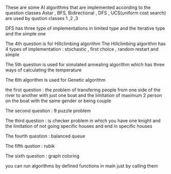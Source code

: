 These are some AI algorithms that are implemented according to the question classes 
Astar , BFS, Bidirectional , DFS , UCS(uniform cost search) are used by qustion classes 1 ,2 ,3

DFS has three type of implementations in limited type and the iterative type and the simple one 

The 4th question is for Hillclimbing algorithm 
The Hillclimbing algorithm has 4 types of implementation : stochastic , first choice , random restart and simple

The 5th question is used for simulated annealing algorithm which has three ways of calculating the temperature

The 6th algorithm is used for Genetic algorithm 

the first question :
the problem of transfering people from one side of the river to another with just one boat and the limitation of maximum 2 person on the boat with the same gender or being couple 

The second question :
9 puzzle problem 

The third question :
is checker problem in which you have one knight and the limitation of not going specific houses and end in specific houses

The fourth question :
balanced queue

The fifth qustion :
rubik 

The sixth question :
graph coloring 

you can run algorithms by defined functions in main just by calling them 